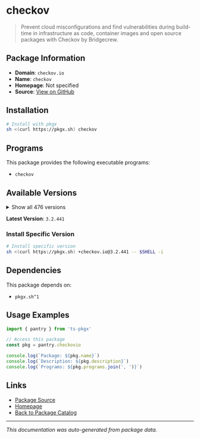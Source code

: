 # checkov

> Prevent cloud misconfigurations and find vulnerabilities during build-time in infrastructure as code, container images and open source packages with Checkov by Bridgecrew.

## Package Information

- **Domain**: `checkov.io`
- **Name**: `checkov`
- **Homepage**: Not specified
- **Source**: [View on GitHub](https://github.com/pkgxdev/pantry/tree/main/projects/checkov.io/package.yml)

## Installation

```bash
# Install with pkgx
sh <(curl https://pkgx.sh) checkov
```

## Programs

This package provides the following executable programs:

- `checkov`

## Available Versions

<details>
<summary>Show all 476 versions</summary>

- `3.2.441`, `3.2.440`, `3.2.439`, `3.2.438`, `3.2.437`
- `3.2.436`, `3.2.435`, `3.2.434`, `3.2.433`, `3.2.432`
- `3.2.431`, `3.2.430`, `3.2.429`, `3.2.428`, `3.2.427`
- `3.2.426`, `3.2.425`, `3.2.424`, `3.2.423`, `3.2.422`
- `3.2.421`, `3.2.420`, `3.2.419`, `3.2.418`, `3.2.417`
- `3.2.416`, `3.2.415`, `3.2.414`, `3.2.413`, `3.2.412`
- `3.2.411`, `3.2.410`, `3.2.409`, `3.2.408`, `3.2.407`
- `3.2.406`, `3.2.405`, `3.2.404`, `3.2.403`, `3.2.402`
- `3.2.401`, `3.2.400`, `3.2.399`, `3.2.398`, `3.2.397`
- `3.2.396`, `3.2.395`, `3.2.394`, `3.2.393`, `3.2.392`
- `3.2.391`, `3.2.390`, `3.2.389`, `3.2.388`, `3.2.387`
- `3.2.386`, `3.2.385`, `3.2.384`, `3.2.383`, `3.2.382`
- `3.2.381`, `3.2.380`, `3.2.379`, `3.2.378`, `3.2.377`
- `3.2.376`, `3.2.374`, `3.2.373`, `3.2.372`, `3.2.370`
- `3.2.369`, `3.2.368`, `3.2.367`, `3.2.366`, `3.2.365`
- `3.2.364`, `3.2.363`, `3.2.362`, `3.2.361`, `3.2.360`
- `3.2.359`, `3.2.358`, `3.2.357`, `3.2.356`, `3.2.355`
- `3.2.354`, `3.2.353`, `3.2.352`, `3.2.351`, `3.2.350`
- `3.2.349`, `3.2.348`, `3.2.347`, `3.2.346`, `3.2.345`
- `3.2.344`, `3.2.343`, `3.2.342`, `3.2.341`, `3.2.340`
- `3.2.339`, `3.2.337`, `3.2.336`, `3.2.335`, `3.2.334`
- `3.2.333`, `3.2.332`, `3.2.331`, `3.2.330`, `3.2.329`
- `3.2.328`, `3.2.327`, `3.2.326`, `3.2.325`, `3.2.324`
- `3.2.322`, `3.2.321`, `3.2.320`, `3.2.319`, `3.2.318`
- `3.2.317`, `3.2.316`, `3.2.315`, `3.2.314`, `3.2.313`
- `3.2.312`, `3.2.311`, `3.2.310`, `3.2.309`, `3.2.308`
- `3.2.307`, `3.2.306`, `3.2.305`, `3.2.304`, `3.2.303`
- `3.2.302`, `3.2.301`, `3.2.300`, `3.2.299`, `3.2.298`
- `3.2.297`, `3.2.296`, `3.2.295`, `3.2.294`, `3.2.293`
- `3.2.292`, `3.2.291`, `3.2.290`, `3.2.289`, `3.2.288`
- `3.2.287`, `3.2.286`, `3.2.285`, `3.2.284`, `3.2.283`
- `3.2.282`, `3.2.281`, `3.2.280`, `3.2.279`, `3.2.278`
- `3.2.277`, `3.2.276`, `3.2.275`, `3.2.274`, `3.2.273`
- `3.2.272`, `3.2.271`, `3.2.270`, `3.2.269`, `3.2.268`
- `3.2.267`, `3.2.266`, `3.2.265`, `3.2.264`, `3.2.263`
- `3.2.262`, `3.2.261`, `3.2.260`, `3.2.259`, `3.2.258`
- `3.2.257`, `3.2.256`, `3.2.255`, `3.2.254`, `3.2.253`
- `3.2.252`, `3.2.251`, `3.2.250`, `3.2.249`, `3.2.248`
- `3.2.247`, `3.2.246`, `3.2.245`, `3.2.244`, `3.2.243`
- `3.2.242`, `3.2.241`, `3.2.240`, `3.2.239`, `3.2.238`
- `3.2.237`, `3.2.236`, `3.2.235`, `3.2.234`, `3.2.233`
- `3.2.232`, `3.2.231`, `3.2.230`, `3.2.229`, `3.2.228`
- `3.2.227`, `3.2.226`, `3.2.225`, `3.2.224`, `3.2.223`
- `3.2.222`, `3.2.221`, `3.2.220`, `3.2.219`, `3.2.218`
- `3.2.217`, `3.2.216`, `3.2.215`, `3.2.214`, `3.2.213`
- `3.2.212`, `3.2.211`, `3.2.210`, `3.2.209`, `3.2.208`
- `3.2.207`, `3.2.206`, `3.2.205`, `3.2.204`, `3.2.203`
- `3.2.202`, `3.2.201`, `3.2.200`, `3.2.199`, `3.2.198`
- `3.2.197`, `3.2.196`, `3.2.195`, `3.2.194`, `3.2.193`
- `3.2.192`, `3.2.191`, `3.2.190`, `3.2.189`, `3.2.188`
- `3.2.187`, `3.2.186`, `3.2.185`, `3.2.184`, `3.2.183`
- `3.2.182`, `3.2.181`, `3.2.180`, `3.2.179`, `3.2.178`
- `3.2.177`, `3.2.176`, `3.2.175`, `3.2.174`, `3.2.173`
- `3.2.172`, `3.2.171`, `3.2.170`, `3.2.169`, `3.2.168`
- `3.2.167`, `3.2.166`, `3.2.165`, `3.2.164`, `3.2.163`
- `3.2.162`, `3.2.161`, `3.2.160`, `3.2.159`, `3.2.158`
- `3.2.157`, `3.2.156`, `3.2.155`, `3.2.154`, `3.2.153`
- `3.2.152`, `3.2.151`, `3.2.150`, `3.2.149`, `3.2.148`
- `3.2.147`, `3.2.146`, `3.2.145`, `3.2.144`, `3.2.143`
- `3.2.141`, `3.2.140`, `3.2.139`, `3.2.138`, `3.2.137`
- `3.2.136`, `3.2.135`, `3.2.134`, `3.2.133`, `3.2.132`
- `3.2.131`, `3.2.130`, `3.2.129`, `3.2.128`, `3.2.127`
- `3.2.126`, `3.2.125`, `3.2.124`, `3.2.123`, `3.2.122`
- `3.2.120`, `3.2.116`, `3.2.115`, `3.2.114`, `3.2.113`
- `3.2.112`, `3.2.111`, `3.2.110`, `3.2.109`, `3.2.108`
- `3.2.107`, `3.2.106`, `3.2.105`, `3.2.104`, `3.2.103`
- `3.2.102`, `3.2.101`, `3.2.100`, `3.2.99`, `3.2.98`
- `3.2.97`, `3.2.96`, `3.2.95`, `3.2.94`, `3.2.93`
- `3.2.92`, `3.2.91`, `3.2.90`, `3.2.89`, `3.2.88`
- `3.2.87`, `3.2.86`, `3.2.85`, `3.2.84`, `3.2.83`
- `3.2.82`, `3.2.81`, `3.2.80`, `3.2.79`, `3.2.78`
- `3.2.77`, `3.2.76`, `3.2.75`, `3.2.74`, `3.2.73`
- `3.2.72`, `3.2.71`, `3.2.70`, `3.2.69`, `3.2.68`
- `3.2.67`, `3.2.66`, `3.2.65`, `3.2.64`, `3.2.63`
- `3.2.62`, `3.2.61`, `3.2.60`, `3.2.59`, `3.2.58`
- `3.2.57`, `3.2.56`, `3.2.55`, `3.2.54`, `3.2.53`
- `3.2.52`, `3.2.51`, `3.2.50`, `3.2.49`, `3.2.48`
- `3.2.47`, `3.2.46`, `3.2.45`, `3.2.44`, `3.2.43`
- `3.2.42`, `3.2.41`, `3.2.40`, `3.2.39`, `3.2.38`
- `3.2.37`, `3.2.36`, `3.2.35`, `3.2.34`, `3.2.33`
- `3.2.32`, `3.2.31`, `3.2.30`, `3.2.29`, `3.2.28`
- `3.2.27`, `3.2.26`, `3.2.25`, `3.2.24`, `3.2.23`
- `3.2.22`, `3.2.21`, `3.2.20`, `3.2.19`, `3.2.18`
- `3.2.17`, `3.2.16`, `3.2.15`, `3.2.14`, `3.2.13`
- `3.2.12`, `3.2.11`, `3.2.10`, `3.2.9`, `3.2.8`
- `3.2.7`, `3.2.6`, `3.2.5`, `3.2.4`, `3.2.3`
- `3.2.2`, `3.2.1`, `3.2.0`, `3.1.72`, `3.1.71`
- `3.1.70`, `3.1.69`, `3.1.68`, `3.1.67`, `3.1.66`
- `3.1.65`, `3.1.64`, `3.1.63`, `3.1.62`, `3.1.61`
- `3.1.60`, `3.1.59`, `3.1.58`, `3.1.57`, `3.1.56`
- `3.1.55`, `3.1.54`, `3.1.53`, `3.1.52`, `3.1.51`
- `3.1.50`, `3.1.49`, `3.1.48`, `3.1.47`, `3.1.46`
- `3.1.45`, `3.1.44`, `3.1.43`, `3.1.42`, `3.1.41`
- `3.1.40`, `3.1.39`, `3.1.38`, `3.1.37`, `3.1.36`
- `3.1.35`, `3.1.34`, `3.1.33`, `3.1.32`, `3.1.31`
- `3.1.30`

</details>

**Latest Version**: `3.2.441`

### Install Specific Version

```bash
# Install specific version
sh <(curl https://pkgx.sh) +checkov.io@3.2.441 -- $SHELL -i
```

## Dependencies

This package depends on:

- `pkgx.sh^1`

## Usage Examples

```typescript
import { pantry } from 'ts-pkgx'

// Access this package
const pkg = pantry.checkovio

console.log(`Package: ${pkg.name}`)
console.log(`Description: ${pkg.description}`)
console.log(`Programs: ${pkg.programs.join(', ')}`)
```

## Links

- [Package Source](https://github.com/pkgxdev/pantry/tree/main/projects/checkov.io/package.yml)
- [Homepage](#)
- [Back to Package Catalog](../package-catalog.md)

---

*This documentation was auto-generated from package data.*
